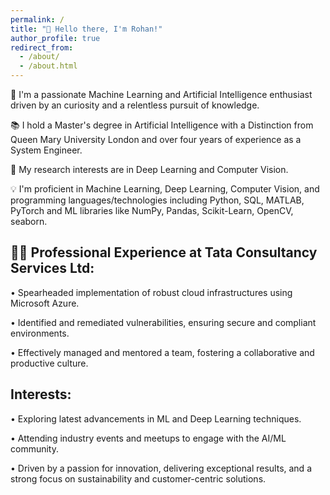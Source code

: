 ```yaml
---
permalink: /
title: "👋 Hello there, I'm Rohan!"
author_profile: true
redirect_from: 
  - /about/
  - /about.html
---
```





🤖 I'm a passionate Machine Learning and Artificial Intelligence enthusiast driven by an  curiosity and a relentless pursuit of knowledge.

📚 I hold a Master's degree in Artificial Intelligence with a Distinction from Queen Mary University London and over four years of experience as a System Engineer.

🔬 My research interests are in Deep Learning and Computer Vision.

💡 I'm proficient in  Machine Learning, Deep Learning, Computer Vision, and programming languages/technologies including Python, SQL, MATLAB, PyTorch and ML libraries like NumPy, Pandas, Scikit-Learn, OpenCV, seaborn.


##  👨‍💻 Professional Experience at Tata Consultancy Services Ltd:

•	Spearheaded implementation of robust cloud infrastructures using Microsoft Azure.

•	Identified and remediated vulnerabilities, ensuring secure and compliant environments.

•	Effectively managed and mentored a team, fostering a collaborative and productive culture.





##  Interests:

• Exploring latest advancements in ML and Deep Learning techniques.

• Attending industry events and meetups to engage with the AI/ML community.




• Driven by a passion for innovation, delivering exceptional results, and a strong focus on sustainability and customer-centric solutions.

